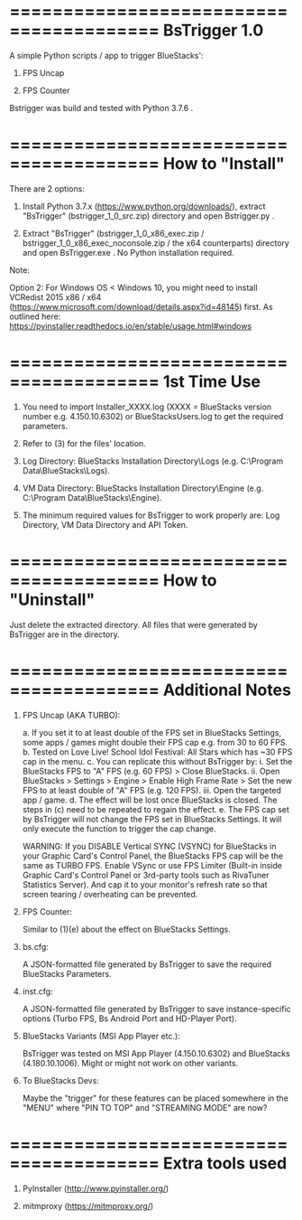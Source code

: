 ========================================
BsTrigger 1.0
========================================

A simple Python scripts / app to trigger BlueStacks':

1. FPS Uncap

2. FPS Counter

Bstrigger was build and tested with Python 3.7.6 .

========================================
How to "Install"
========================================

There are 2 options:

1. Install Python 3.7.x (https://www.python.org/downloads/), extract "BsTrigger" (bstrigger_1_0_src.zip) directory and open Bstrigger.py .

2. Extract "BsTrigger" (bstrigger_1_0_x86_exec.zip / bstrigger_1_0_x86_exec_noconsole.zip / the x64 counterparts) directory and open BsTrigger.exe . No Python installation required.

Note:

Option 2: For Windows OS < Windows 10, you might need to install VCRedist 2015 x86 / x64 (https://www.microsoft.com/download/details.aspx?id=48145) first.
As outlined here: https://pyinstaller.readthedocs.io/en/stable/usage.html#windows

========================================
1st Time Use
========================================

1. You need to import Installer_XXXX.log (XXXX = BlueStacks version number e.g. 4.150.10.6302) or BlueStacksUsers.log to get the required parameters.

2. Refer to (3) for the files' location.

3. Log Directory: BlueStacks Installation Directory\Logs (e.g. C:\Program Data\BlueStacks\Logs).

4. VM Data Directory: BlueStacks Installation Directory\Engine (e.g. C:\Program Data\BlueStacks\Engine).

5. The minimum required values for BsTrigger to work properly are: Log Directory, VM Data Directory and API Token.

========================================
How to "Uninstall"
========================================

Just delete the extracted directory.
All files that were generated by BsTrigger are in the directory.

========================================
Additional Notes
========================================

1. FPS Uncap (AKA TURBO):

	a. If you set it to at least double of the FPS set in BlueStacks Settings, some apps / games might double their FPS cap e.g. from 30 to 60 FPS.
	b. Tested on Love Live! School Idol Festival: All Stars which has ~30 FPS cap in the menu.
	c. You can replicate this without BsTrigger by:
		i.   Set the BlueStacks FPS to "A" FPS (e.g. 60 FPS) > Close BlueStacks.
		ii.  Open BlueStacks > Settings > Engine > Enable High Frame Rate > Set the new FPS to at least double of "A" FPS (e.g. 120 FPS).
		iii. Open the targeted app / game.
	d. The effect will be lost once BlueStacks is closed. The steps in (c) need to be repeated to regain the effect.
	e. The FPS cap set by BsTrigger will not change the FPS set in BlueStacks Settings. It will only execute the function to trigger the cap change.

	WARNING:
	If you DISABLE Vertical SYNC (VSYNC) for BlueStacks in your Graphic Card's Control Panel, the BlueStacks FPS cap will be the same as TURBO FPS.
	Enable VSync or use FPS Limiter (Built-in inside Graphic Card's Control Panel or 3rd-party tools such as RivaTuner Statistics Server).
	And cap it to your monitor's refresh rate so that screen tearing / overheating can be prevented.

2. FPS Counter:

	Similar to (1)(e) about the effect on BlueStacks Settings.

3. bs.cfg:

	A JSON-formatted file generated by BsTrigger to save the required BlueStacks Parameters.

4. inst.cfg:

	A JSON-formatted file generated by BsTrigger to save instance-specific options (Turbo FPS, Bs Android Port and HD-Player Port).

5. BlueStacks Variants (MSI App Player etc.):

	BsTrigger was tested on MSI App Player (4.150.10.6302) and BlueStacks (4.180.10.1006). Might or might not work on other variants.

6. To BlueStacks Devs:
	
	Maybe the "trigger" for these features can be placed somewhere in the "MENU" where "PIN TO TOP" and "STREAMING MODE" are now?

========================================
Extra tools used
========================================

1. PyInstaller (http://www.pyinstaller.org/)

2. mitmproxy (https://mitmproxy.org/)

